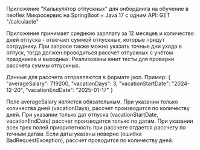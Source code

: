 Приложение "Калькулятор отпускных" для онбординга на обучение в neoflex
Микросервис на SpringBoot + Java 17 c одним API:
GET "/calculacte"

Приложение принимает среднюю зарплату за 12 месяцев и количество дней отпуска - отвечает суммой отпускных, которые придут сотруднику.
При запросе также можно указать точные дни ухода в отпуск, тогда должен проводиться рассчет отпускных с учётом праздников и выходных.
Реализованы юнит тесты для проверки рассчета суммы отпускных.

Данные для рассчета отправляются в формате json. Пример: 
{
    "averageSalary": 719200,
    "vacationDays": 3,
    "vacationStartDate": "2024-12-20",
    "vacationEndDate": "2025-01-17"
}

Поле averageSalary является обязательным. При указании только количества дней (vacationDays), рассчет производится по количеству дней. 
При указании только дат отпуска (vacationStartDate, vacationEndDate) рассчет производится только по датам.
При указании всех трех полей приоритетность при рассчете отдается рассчету по точным датам. 
Если даты указаны неверно (ошибка BadRequestException), рассчет проводится по количеству дней.
